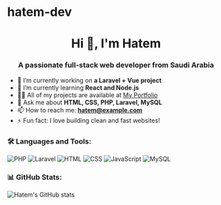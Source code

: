 # hatem-dev
<h1 align="center">Hi 👋, I'm Hatem</h1>
<h3 align="center">A passionate full-stack web developer from Saudi Arabia</h3>

- 🔭 I’m currently working on **a Laravel + Vue project**
- 🌱 I’m currently learning **React and Node.js**
- 👨‍💻 All of my projects are available at [My Portfolio](https://your-portfolio-link.com)
- 💬 Ask me about **HTML, CSS, PHP, Laravel, MySQL**
- 📫 How to reach me: **hatem@example.com**
- ⚡ Fun fact: I love building clean and fast websites!

### 🛠️ Languages and Tools:
![PHP](https://img.shields.io/badge/-PHP-8892BF?style=flat&logo=php&logoColor=white)
![Laravel](https://img.shields.io/badge/-Laravel-red?style=flat&logo=laravel&logoColor=white)
![HTML](https://img.shields.io/badge/-HTML-orange?style=flat&logo=html5&logoColor=white)
![CSS](https://img.shields.io/badge/-CSS-blue?style=flat&logo=css3&logoColor=white)
![JavaScript](https://img.shields.io/badge/-JavaScript-yellow?style=flat&logo=javascript&logoColor=black)
![MySQL](https://img.shields.io/badge/-MySQL-lightblue?style=flat&logo=mysql&logoColor=black)

### 📊 GitHub Stats:
![Hatem's GitHub stats](https://github-readme-stats.vercel.app/api?username=hatem-dev&show_icons=true&theme=radical)
